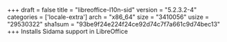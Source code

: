 +++
draft = false
title = "libreoffice-l10n-sid"
version = "5.2.3.2-4"
categories = ['locale-extra']
arch = "x86_64"
size = "3410056"
usize = "29530322"
sha1sum = "93be9f24e224f24ce92d74c7f7a661c9d74bec13"
+++
Installs Sidama support in LibreOffice